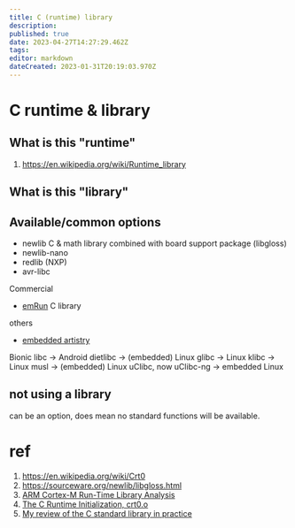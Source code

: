 ```yaml
---
title: C (runtime) library
description: 
published: true
date: 2023-04-27T14:27:29.462Z
tags: 
editor: markdown
dateCreated: 2023-01-31T20:19:03.970Z
---
```


# C runtime & library

## What is this "runtime"

1. https://en.wikipedia.org/wiki/Runtime_library

## What is this "library"



## Available/common options

* newlib
C & math library combined with board support package (libgloss)
* newlib-nano
* redlib (NXP)
* avr-libc

Commercial 
* [emRun](https://www.segger.com/products/development-tools/runtime-library/)
C library

others
* [embedded artistry](https://github.com/embeddedartistry/libc)

Bionic libc -> Android
dietlibc -> (embedded) Linux
glibc -> Linux
klibc -> Linux
musl -> (embedded) Linux
uClibc, now uClibc-ng -> embedded Linux

## not using a library

can be an option, does mean no standard functions will be available.

# ref

1. https://en.wikipedia.org/wiki/Crt0
1. https://sourceware.org/newlib/libgloss.html
1. [ARM Cortex-M Run-Time Library Analysis](https://www.purposeful.co.uk/arm_rtabi/ARMv7M__aeabi_lmul.html)
1. [The C Runtime Initialization, crt0.o](https://www.embecosm.com/appnotes/ean9/html/ch05s02.html)
1. [My review of the C standard library in practice](https://nullprogram.com/blog/2023/02/11/)